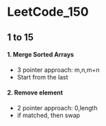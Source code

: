 # LeetCode_150

## 1 to 15

#### 1. Merge Sorted Arrays
  - 3 pointer approach: m,n,m+n
  - Start from the last
#### 2. Remove element
  - 2 pointer approach: 0,length
  - if matched, then swap
